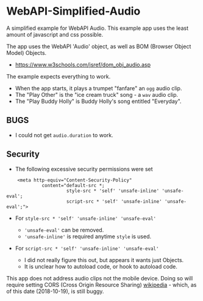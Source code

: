 # WebAPI-Simplified-Audio
A simplified example for WebAPI Audio. This example app uses the least amount of javascript and css possible.

The app uses the WebAPI 'Audio' object, as well as BOM (Browser Object Model) Objects.

* https://www.w3schools.com/jsref/dom_obj_audio.asp 

The example expects everything to work.

* When the app starts, it plays a trumpet "fanfare" an `ogg` audio clip.
* The "Play Other" is the "ice cream truck" song - a `wav` audio clip.
* The "Play Buddy Holly" is Buddy Holly's song entitled "Everyday".

## BUGS

* I could not get `audio.duration` to work.

## Security
* The following excessive security permissions were set
```
    <meta http-equiv="Content-Security-Policy" 
             content="default-src *; 
                      style-src * 'self' 'unsafe-inline' 'unsafe-eval'; 
                      script-src * 'self' 'unsafe-inline' 'unsafe-eval';">
```
* For `style-src * 'self' 'unsafe-inline' 'unsafe-eval'`
    * `'unsafe-eval'` can be removed.
    * `'unsafe-inline'` is required anytime `style` is used.

* For `script-src * 'self' 'unsafe-inline' 'unsafe-eval'`
    * I did not really figure this out, but appears it wants just Objects.
    * It is unclear how to autoload code, or hook to autoload code.

This app does not address audio clips not the mobile device. Doing so will require setting CORS (Cross Origin Resource Sharing) [wikipedia](https://developer.mozilla.org/en-US/docs/Web/HTTP/CORS) - which, as of this date (2018-10-19), is still buggy.
